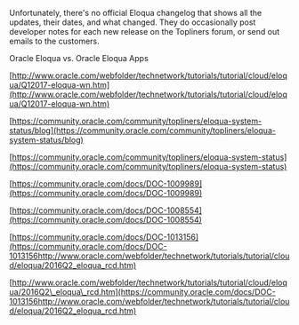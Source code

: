 Unfortunately, there's no official Eloqua changelog that shows all the updates, their dates, and what changed. They do occasionally post developer notes for each new release on the Topliners forum, or send out emails to the customers.

Oracle Eloqua vs. Oracle Eloqua Apps



[http://www.oracle.com/webfolder/technetwork/tutorials/tutorial/cloud/eloqua/Q12017-eloqua-wn.htm](http://www.oracle.com/webfolder/technetwork/tutorials/tutorial/cloud/eloqua/Q12017-eloqua-wn.htm)

[https://community.oracle.com/community/topliners/eloqua-system-status/blog](https://community.oracle.com/community/topliners/eloqua-system-status/blog)

[https://community.oracle.com/community/topliners/eloqua-system-status](https://community.oracle.com/community/topliners/eloqua-system-status)

[https://community.oracle.com/docs/DOC-1009989](https://community.oracle.com/docs/DOC-1009989)

[https://community.oracle.com/docs/DOC-1008554](https://community.oracle.com/docs/DOC-1008554)

[https://community.oracle.com/docs/DOC-1013156](https://community.oracle.com/docs/DOC-1013156http://www.oracle.com/webfolder/technetwork/tutorials/tutorial/cloud/eloqua/2016Q2_eloqua_rcd.htm)

[http://www.oracle.com/webfolder/technetwork/tutorials/tutorial/cloud/eloqua/2016Q2\_eloqua\_rcd.htm](https://community.oracle.com/docs/DOC-1013156http://www.oracle.com/webfolder/technetwork/tutorials/tutorial/cloud/eloqua/2016Q2_eloqua_rcd.htm)

